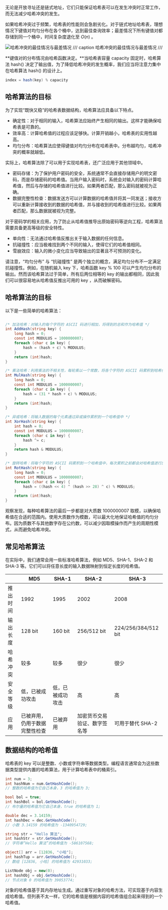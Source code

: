 无论是开放寻址还是链式地址，它们只能保证哈希表可以在发生冲突时正常工作，而无法减少哈希冲突的发生。

如果哈希冲突过于频繁，哈希表的性能则会急剧劣化。对于链式地址哈希表，理想情况下键值对均匀分布在各个桶中，达到最佳查询效率；最差情况下所有键值对都存储到同一个桶中，时间复杂度退化至 $O(n)$ 。

![哈希冲突的最佳情况与最差情况](hash_func_0.png)
/// caption
哈希冲突的最佳情况与最差情况
///

**键值对的分布情况由哈希函数决定。**当哈希表容量 capacity 固定时，哈希算法 hash() 决定了输出值，为了降低哈希冲突的发生概率，我们应当将注意力集中在哈希算法 hash() 的设计上。

```C#
index = hash(key) % capacity
```

## 哈希算法的目标

为了实现“既快又稳”的哈希表数据结构，哈希算法应具备以下特点。

- 确定性：对于相同的输入，哈希算法应始终产生相同的输出。这样才能确保哈希表是可靠的。
- 效率高：计算哈希值的过程应该足够快。计算开销越小，哈希表的实用性越高。
- 均匀分布：哈希算法应使得键值对均匀分布在哈希表中。分布越均匀，哈希冲突的概率就越低。

实际上，哈希算法除了可以用于实现哈希表，还广泛应用于其他领域中。

- 密码存储：为了保护用户密码的安全，系统通常不会直接存储用户的明文密码，而是存储密码的哈希值。当用户输入密码时，系统会对输入的密码计算哈希值，然后与存储的哈希值进行比较。如果两者匹配，那么密码就被视为正确。
- 数据完整性检查：数据发送方可以计算数据的哈希值并将其一同发送；接收方可以重新计算接收到的数据的哈希值，并与接收到的哈希值进行比较。如果两者匹配，那么数据就被视为完整。

对于密码学的相关应用，为了防止从哈希值推导出原始密码等逆向工程，哈希算法需要具备更高等级的安全特性。

- 单向性：无法通过哈希值反推出关于输入数据的任何信息。
- 抗碰撞性：应当极难找到两个不同的输入，使得它们的哈希值相同。
- 雪崩效应：输入的微小变化应当导致输出的显著且不可预测的变化。

请注意，“均匀分布” 与 “抗碰撞性” 是两个独立的概念，满足均匀分布不一定满足抗碰撞性。例如，在随机输入 key 下，哈希函数 key % 100 可以产生均匀分布的输出。然而该哈希算法过于简单，所有后两位相等的 key 的输出都相同，因此我们可以很容易地从哈希值反推出可用的 key ，从而破解密码。


## 哈希算法的目标

以下是一些简单的哈希算法：

```C#

/* 加法哈希：对输入的每个字符的 ASCII 码进行相加，将得到的总和作为哈希值 */
int AddHash(string key) {
    long hash = 0;
    const int MODULUS = 1000000007;
    foreach (char c in key) {
        hash = (hash + c) % MODULUS;
    }
    return (int)hash;
}

/* 乘法哈希：利用乘法的不相关性，每轮乘以一个常数，将各个字符的 ASCII 码累积到哈希值中 */
int MulHash(string key) {
    long hash = 0;
    const int MODULUS = 1000000007;
    foreach (char c in key) {
        hash = (31 * hash + c) % MODULUS;
    }
    return (int)hash;
}

/* 异或哈希：将输入数据的每个元素通过异或操作累积到一个哈希值中 */
int XorHash(string key) {
    int hash = 0;
    const int MODULUS = 1000000007;
    foreach (char c in key) {
        hash ^= c;
    }
    return hash & MODULUS;
}

/* 旋转哈希：将每个字符的 ASCII 码累积到一个哈希值中，每次累积之前都会对哈希值进行旋转操作 */
int RotHash(string key) {
    long hash = 0;
    const int MODULUS = 1000000007;
    foreach (char c in key) {
        hash = ((hash << 4) ^ (hash >> 28) ^ c) % MODULUS;
    }
    return (int)hash;
}
```

观察发现，每种哈希算法的最后一步都是对大质数 1000000007 取模，以确保哈希值在合适的范围内。使用大质数作为模数，可以最大化地保证哈希值的均匀分布。因为质数不与其他数字存在公约数，可以减少因取模操作而产生的周期性模式，从而避免哈希冲突。


## 常见哈希算法

在实际中，我们通常会用一些标准哈希算法，例如 MD5、SHA-1、SHA-2 和 SHA-3 等。它们可以将任意长度的输入数据映射到恒定长度的哈希值。

|   | MD5 | SHA-1 | SHA-2 | SHA-3 |
|---|---|---|---|---|
| 推出时间 | 1992 | 1995 | 2002 | 2008 |
| 输出长度 | 128 bit | 160 bit | 256/512 bit | 224/256/384/512 bit |
| 哈希冲突 | 较多 | 较多 | 很少 | 很少 |
| 安全等级 | 低，已被成功攻击 | 低，已被成功攻击 | 高 | 高 |
| 应用 | 已被弃用，仍用于数据完整性检查 | 已被弃用 | 加密货币交易验证、数字签名等 | 可用于替代 SHA-2 |


## 数据结构的哈希值

哈希表的 key 可以是整数、小数或字符串等数据类型。编程语言通常会为这些数据类型提供内置的哈希算法，用于计算哈希表中的桶索引。

```C#
int num = 3;
int hashNum = num.GetHashCode();
// 整数的哈希值为它自己本身，3 的哈希值为 3;

bool bol = true;
int hashBol = bol.GetHashCode();
// 布尔量的哈希值为它自己本身，true 的哈希值为 1;

double dec = 3.14159;
int hashDec = dec.GetHashCode();
// 小数 3.14159 的哈希值为 -1340954729;

string str = "Hello 算法";
int hashStr = str.GetHashCode();
// 字符串“Hello 算法”的哈希值为 -586107568;

object[] arr = [12836, "小哈"];
int hashTup = arr.GetHashCode();
// 数组 [12836, 小哈] 的哈希值为 42931033;

ListNode obj = new(0);
int hashObj = obj.GetHashCode();
// 节点对象 0 的哈希值为 39053774;
```

对象的哈希值基于其内存地址生成。通过重写对象的哈希方法，可实现基于内容生成哈希值。但列表不太一样，它的哈希值是根据内容的哈希值组合起来得到的一个哈希值。